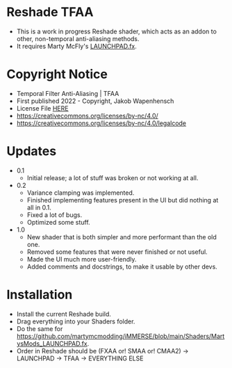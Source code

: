 # Reshade TFAA
- This is a work in progress Reshade shader, which acts as an addon to other, non-temporal anti-aliasing methods.
- It requires Marty McFly's [LAUNCHPAD.fx](https://github.com/martymcmodding/iMMERSE/blob/main/Shaders/MartysMods_LAUNCHPAD.fx).

# Copyright Notice
 - Temporal Filter Anti-Aliasing | TFAA
 - First published 2022 - Copyright, Jakob Wapenhensch
 - License File [HERE](LICENSE)
 - https://creativecommons.org/licenses/by-nc/4.0/
 - https://creativecommons.org/licenses/by-nc/4.0/legalcode
  
# Updates
- 0.1 
  - Initial release; a lot of stuff was broken or not working at all.
- 0.2 
  - Variance clamping was implemented.
  - Finished implementing features present in the UI but did nothing at all in 0.1.
  - Fixed a lot of bugs.
  - Optimized some stuff.
- 1.0
  - New shader that is both simpler and more performant than the old one.
  - Removed some features that were never finished or not useful.
  - Made the UI much more user-friendly.
  - Added comments and docstrings, to make it usable by other devs.


# Installation
- Install the current Reshade build.
- Drag everything into your Shaders folder.
- Do the same for https://github.com/martymcmodding/iMMERSE/blob/main/Shaders/MartysMods_LAUNCHPAD.fx.
- Order in Reshade should be (FXAA or! SMAA or! CMAA2) -> LAUNCHPAD -> TFAA -> EVERYTHING ELSE


